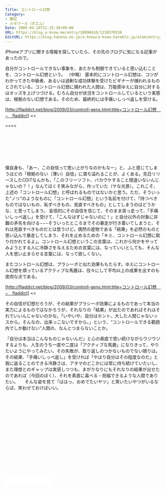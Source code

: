 ```yaml
---
Title: コントロール幻想
Category:
- 雑記
- メモワール（ポエム）
Date: 2009-04-10T22:35:38+09:00
URL: https://blog.a-know.me/entry/20090410/1239370538
EditURL: https://blog.hatena.ne.jp/a-know/a-know.hateblo.jp/atom/entry/12921228815727980120
---
```


iPhoneアプリに関する情報を探していたら、その先のブログに気になる記事があったので。

>>
自分がコントロールできない事象を、あたかも制御できていると思い込むことを、コントロール幻想という。
（中略）
基本的にコントロール幻想は、コツがわかってきた中級者、あるいは過剰な成功体験を受けたビギナーが捕われるものとされている。コントロール幻想に捕われた人間は、万能感ゆえに自分に対するはオッズを上げつづける。むろん自分が状況をコントロールしているという実感は、根拠のない幻想である。そのため、最終的には手痛いしっぺ返しを受ける。

[http://fladdict.net/blog/2009/03/controll-gens.html:title=コントロール幻想　−　fladdict]
<<


====

<script async src="//pagead2.googlesyndication.com/pagead/js/adsbygoogle.js"></script>
<!-- article-top -->
<ins class="adsbygoogle"
     style="display:inline-block;width:728px;height:90px"
     data-ad-client="ca-pub-3463034538369189"
     data-ad-slot="8367620130"></ins>
<script>
(adsbygoogle = window.adsbygoogle || []).push({});
</script>



僕自身も、「あー、この自信って思い上がりなのかもなー」と、ふと感じてしまうほどの「根拠のない（薄い）自信」に満ち溢れることが、よくある。先日リリースしたCDiTなんかも、「このフリーソフト、バカウケすること間違いないんじゃないの？！」なんてほくそ笑みながら、作っていた（ヤな光景）。これこそ、上述の「コントロール幻想」と呼ばれるものではないかと思う。ただ、そういった“ノリ”のようなものに「コントロール幻想」という名前を付けて、「持つべきものではないもの、恥ずべきもの、見直すべきもの」としてしまうのはどうかな、と思ってしまう。
妄信的にその自信を信じて、そのまま突っ走って、「手痛いしっぺ返し」を受けて、「こんなはずじゃないのに！」と自分以外の対象に非難の矛先を向ける−−−そういったところまでその暴走が行き着いてしまうと、それは見直すべきものだとは思うけど。偶然の産物である「結果」を必然のものと思い込んで暴走してしまう、それを止めるための「キミ、コントロール幻想に取り付かれてるよ」。コントロール幻想というこの言葉は、これから何かをやってみようとする人に冷静さを与えるための言葉には、なっていいとしても、そんな人を思い止まらせる言葉には、なって欲しくない。


>>
またコントロール幻想は、プラシーボと似た効果ももたらす。ゆえにコントロール幻想を煩っているアクティブな馬鹿は、往々にして平均以上の成果を出すのも皮肉な点である。

[http://fladdict.net/blog/2009/03/controll-gens.html:title=コントロール幻想　−　fladdict]
<<


その自信が幻想だろうが、その結果がプラシーボ効果によるものであって本当の実力によるものではなかろうが、それなりの「結果」が出たのであればそれはそれでいいんじゃないのかな。「いやいや、自分はホント、大した人間じゃないッスから。そんなの、出来っこないですから。」という、“コントロールできる範囲内でしか動けない”人間の、なんとつまらないことか。

「自分は本当はこんなものじゃないんだ」と心の奥底で思い続けながらウジウジするよりも、人生のうち一度や二度は「アクティブな馬鹿」になりきって、やりたいようにやってみたい。その失敗が、取り返しのつかないものでない限りは。その結果、「手痛いしっぺ返し」を受ければ「やはり自分はその程度なのだ」と我に返ることのできる冷静さは、アタマのどこかには常に持ち続けていたいし、また理想とのギャップは実感しつつも、まがりなりにもそれなりの結果が出せたのであれば（今回のぼく）、それを素直に喜べる・祝福できるような人間でありたい。
　
そんな姿を見て「ははっ、おめでたいヤツ」と笑いたいやつがいるならば、笑わせておけばいい。



<script async src="//pagead2.googlesyndication.com/pagead/js/adsbygoogle.js"></script>
<!-- article-bottom2 -->
<ins class="adsbygoogle"
     style="display:inline-block;width:300px;height:250px"
     data-ad-client="ca-pub-3463034538369189"
     data-ad-slot="5274552934"></ins>
<script>
(adsbygoogle = window.adsbygoogle || []).push({});
</script>


<iframe src="//blog.hatena.ne.jp/a-know/a-know.hateblo.jp/subscribe/iframe" allowtransparency="true" frameborder="0" scrolling="no" width="150" height="28"></iframe>


<script src="https://moshi-moshi.moshimo.works/moshimoshi/a_know_blog/20090410-1239370538?title=%E3%82%B3%E3%83%B3%E3%83%88%E3%83%AD%E3%83%BC%E3%83%AB%E5%B9%BB%E6%83%B3"></script>
